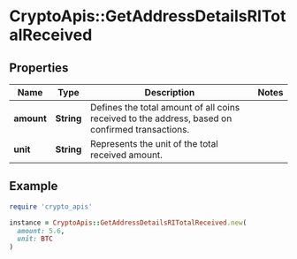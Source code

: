 # CryptoApis::GetAddressDetailsRITotalReceived

## Properties

| Name | Type | Description | Notes |
| ---- | ---- | ----------- | ----- |
| **amount** | **String** | Defines the total amount of all coins received to the address, based on confirmed transactions. |  |
| **unit** | **String** | Represents the unit of the total received amount. |  |

## Example

```ruby
require 'crypto_apis'

instance = CryptoApis::GetAddressDetailsRITotalReceived.new(
  amount: 5.6,
  unit: BTC
)
```

